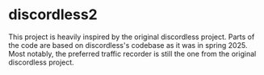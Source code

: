 # discordless2
This project is heavily inspired by the original discordless project. Parts of the code are based on discordless's codebase as it was in spring 2025.
Most notably, the preferred traffic recorder is still the one from the original discordless project.